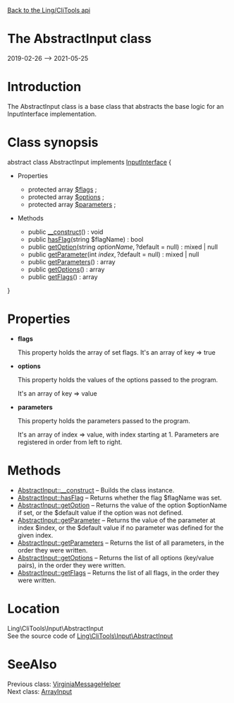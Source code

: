 [Back to the Ling/CliTools api](https://github.com/lingtalfi/CliTools/blob/master/doc/api/Ling/CliTools.md)



The AbstractInput class
================
2019-02-26 --> 2021-05-25






Introduction
============

The AbstractInput class is a base class that abstracts the base logic for an InputInterface implementation.



Class synopsis
==============


abstract class <span class="pl-k">AbstractInput</span> implements [InputInterface](https://github.com/lingtalfi/CliTools/blob/master/doc/api/Ling/CliTools/Input/InputInterface.md) {

- Properties
    - protected array [$flags](#property-flags) ;
    - protected array [$options](#property-options) ;
    - protected array [$parameters](#property-parameters) ;

- Methods
    - public [__construct](https://github.com/lingtalfi/CliTools/blob/master/doc/api/Ling/CliTools/Input/AbstractInput/__construct.md)() : void
    - public [hasFlag](https://github.com/lingtalfi/CliTools/blob/master/doc/api/Ling/CliTools/Input/AbstractInput/hasFlag.md)(string $flagName) : bool
    - public [getOption](https://github.com/lingtalfi/CliTools/blob/master/doc/api/Ling/CliTools/Input/AbstractInput/getOption.md)(string $optionName, ?$default = null) : mixed | null
    - public [getParameter](https://github.com/lingtalfi/CliTools/blob/master/doc/api/Ling/CliTools/Input/AbstractInput/getParameter.md)(int $index, ?$default = null) : mixed | null
    - public [getParameters](https://github.com/lingtalfi/CliTools/blob/master/doc/api/Ling/CliTools/Input/AbstractInput/getParameters.md)() : array
    - public [getOptions](https://github.com/lingtalfi/CliTools/blob/master/doc/api/Ling/CliTools/Input/AbstractInput/getOptions.md)() : array
    - public [getFlags](https://github.com/lingtalfi/CliTools/blob/master/doc/api/Ling/CliTools/Input/AbstractInput/getFlags.md)() : array

}




Properties
=============

- <span id="property-flags"><b>flags</b></span>

    This property holds the array of set flags.
    It's an array of key => true
    
    

- <span id="property-options"><b>options</b></span>

    This property holds the values of the options passed to the program.
    
    It's an array of key => value
    
    

- <span id="property-parameters"><b>parameters</b></span>

    This property holds the parameters passed to the program.
    
    It's an array of index => value, with index starting at 1.
    Parameters are registered in order from left to right.
    
    



Methods
==============

- [AbstractInput::__construct](https://github.com/lingtalfi/CliTools/blob/master/doc/api/Ling/CliTools/Input/AbstractInput/__construct.md) &ndash; Builds the class instance.
- [AbstractInput::hasFlag](https://github.com/lingtalfi/CliTools/blob/master/doc/api/Ling/CliTools/Input/AbstractInput/hasFlag.md) &ndash; Returns whether the flag $flagName was set.
- [AbstractInput::getOption](https://github.com/lingtalfi/CliTools/blob/master/doc/api/Ling/CliTools/Input/AbstractInput/getOption.md) &ndash; Returns the value of the option $optionName if set, or the $default value if the option was not defined.
- [AbstractInput::getParameter](https://github.com/lingtalfi/CliTools/blob/master/doc/api/Ling/CliTools/Input/AbstractInput/getParameter.md) &ndash; Returns the value of the parameter at index $index, or the $default value if no parameter was defined for the given index.
- [AbstractInput::getParameters](https://github.com/lingtalfi/CliTools/blob/master/doc/api/Ling/CliTools/Input/AbstractInput/getParameters.md) &ndash; Returns the list of all parameters, in the order they were written.
- [AbstractInput::getOptions](https://github.com/lingtalfi/CliTools/blob/master/doc/api/Ling/CliTools/Input/AbstractInput/getOptions.md) &ndash; Returns the list of all options (key/value pairs), in the order they were written.
- [AbstractInput::getFlags](https://github.com/lingtalfi/CliTools/blob/master/doc/api/Ling/CliTools/Input/AbstractInput/getFlags.md) &ndash; Returns the list of all flags, in the order they were written.





Location
=============
Ling\CliTools\Input\AbstractInput<br>
See the source code of [Ling\CliTools\Input\AbstractInput](https://github.com/lingtalfi/CliTools/blob/master/Input/AbstractInput.php)



SeeAlso
==============
Previous class: [VirginiaMessageHelper](https://github.com/lingtalfi/CliTools/blob/master/doc/api/Ling/CliTools/Helper/VirginiaMessageHelper.md)<br>Next class: [ArrayInput](https://github.com/lingtalfi/CliTools/blob/master/doc/api/Ling/CliTools/Input/ArrayInput.md)<br>
